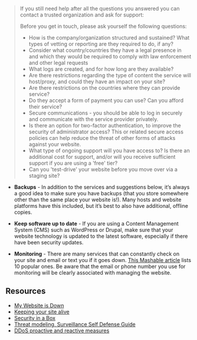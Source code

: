 <blockquote>
<p>If you still need help after all the questions you answered you can contact a trusted organization and ask for support:</p>
<p>Before you get in touch, please ask yourself the following questions:</p>
<ul>
<li>How is the company/organization structured and sustained? What types of vetting or reporting are they required to do, if any?</li>
<li>Consider what country/countries they have a legal presence in and which they would be required to comply with law enforcement and other legal requests</li>
<li>What logs are created, and for how long are they available?</li>
<li>Are there restrictions regarding the type of content the service will host/proxy, and could they have an impact on your site?</li>
<li>Are there restrictions on the countries where they can provide service?</li>
<li>Do they accept a form of payment you can use? Can you afford their service?</li>
<li>Secure communications - you should be able to log in securely and communicate with the service provider privately.</li>
<li>Is there an option for two-factor authentication, to improve the security of administrator access? This or related secure access policies can help reduce the threat of other forms of attacks against your website.</li>
<li>What type of ongoing support will you have access to? Is there an additional cost for support, and/or will you receive sufficient support if you are using a &#39;free&#39; tier?</li>
<li>Can you &#39;test-drive&#39; your website before you move over via a staging site?</li>
</ul>
</blockquote>
<p></p>
<ul>
<li><p><strong>Backups</strong> - In addition to the services and suggestions below, it’s always a good idea to make sure you have backups (that you store somewhere other than the same place your website is!). Many hosts and website platforms have this included, but it’s best to also have additional, offline copies.</p>
</li>
<li><p><strong>Keep software up to date</strong> - If you are using a Content Management System (CMS) such as WordPress or Drupal, make sure that your website technology is updated to the latest software, especially if there have been security updates.</p>
</li>
<li><p><strong>Monitoring</strong> - There are many services that can constantly check on your site and email or text you if it goes down. <a href="http://mashable.com/2010/04/09/free-uptime-monitoring/">This Mashable article</a> lists 10 popular ones. Be aware that the email or phone number you use for monitoring will be clearly associated with managing the website.</p>
</li>
</ul>
<h2 id="resources">Resources</h2>
<ul>
<li><a href="https://github.com/OpenInternet/MyWebsiteIsDown">My Website is Down</a></li>
<li><a href="https://www.eff.org/keeping-your-site-alive">Keeping your site alive</a></li>
<li><a href="https://securityinabox.org/en/chapter_7_2">Security in a Box</a></li>
<li><a href="https://ssd.eff.org/risk/threats">Threat modeling, Surveillance Self Defense Guide</a></li>
<li><a href="https://www.cert.be/files/DDoS-proactive-reactive.pdf">DDoS proactive and reactive measures</a></li>
</ul>
